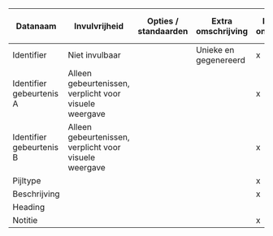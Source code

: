 


| Datanaam                 | Invulvrijheid                                          | Opties / standaarden | Extra omschrijving    | Invoeren van onderzoeksdata | Visuele weergave van onderzoeksdata |
|--------------------------|--------------------------------------------------------|----------------------|-----------------------|-----------------------------|-------------------------------------|
| Identifier               | Niet invulbaar                                         |                      | Unieke en gegenereerd | x                           | x                                   |
| Identifier gebeurtenis A | Alleen gebeurtenissen, verplicht voor visuele weergave |                      |                       | x                           | x                                   |
| Identifier gebeurtenis B | Alleen gebeurtenissen, verplicht voor visuele weergave |                      |                       | x                           | x                                   |
| Pijltype                 |                                                        |                      |                       | x                           | x                                   |
| Beschrijving             |                                                        |                      |                       | x                           | x                                   |
| Heading                  |                                                        |                      |                       |                             | x                                   |
| Notitie                  |                                                        |                      |                       | x                           | (uitgesloten)                       |